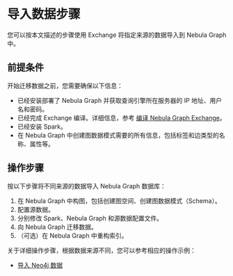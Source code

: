 # 导入数据步骤

您可以按本文描述的步骤使用 Exchange 将指定来源的数据导入到 Nebula Graph 中。

## 前提条件

开始迁移数据之前，您需要确保以下信息：

- 已经安装部署了 Nebula Graph 并获取查询引擎所在服务器的 IP 地址、用户名和密码。
- 已经完成 Exchange 编译。详细信息，参考 [编译 Nebula Graph Exchange](../ex-ug-compile.md)。
- 已经安装 Spark。
- 在 Nebula Graph 中创建图数据模式需要的所有信息，包括标签和边类型的名称、属性等。

## 操作步骤

按以下步骤将不同来源的数据导入 Nebula Graph 数据库：

1. 在 Nebula Graph 中构图，包括创建图空间、创建图数据模式（Schema）。
2. 配置源数据。
3. 分别修改 Spark、Nebula Graph 和源数据配置文件。
4. 向 Nebula Graph 迁移数据。
5. （可选）在 Nebula Graph 中重构索引。

关于详细操作步骤，根据数据来源不同，您可以参考相应的操作示例：

- [导入 Neo4j 数据](ex-ug-import-from-neo4j.md)
